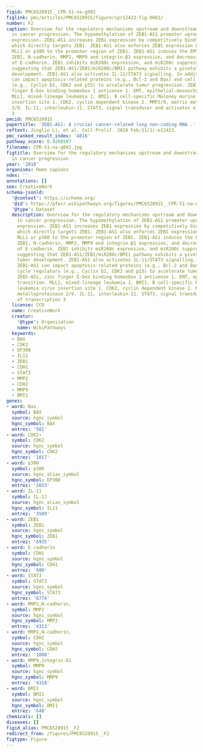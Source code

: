 ```yaml
---
figid: PMC6528915__CPR-51-na-g002
figlink: pmc/articles/PMC6528915/figure/cpr12423-fig-0002/
number: F2
caption: Overview for the regulatory mechanisms upstream and downstream of ZEB1‐AS1
  in cancer progression. The hypomethylation of ZEB1‐AS1 promoter upregulates ZEB1‐AS1
  expression. ZEB1‐AS1 increases ZEB1 expression by competitively binding to miR‐200s,
  which directly targets ZEB1. ZEB1‐AS1 also enforces ZEB1 expression by recruiting
  MLL1 or p300 to the promoter region of ZEB1. ZEB1‐AS1 induces the EMT by increasing
  ZEB1, N‐cadherin, MMP2, MMP9 and integrin‐β1 expression, and decreasing the expression
  of E‐cadherin. ZEB1 inhibits miR200c expression, and miR200c suppresses BMI1 expression,
  suggesting that ZEB1‐AS1/ZEB1/miR200c/BMI1 pathway exhibits a pivotal role in tumor
  development. ZEB1‐AS1 also activates IL‐11/STAT3 signalling. In addition, ZEB1‐AS1
  can impact apoptosis‐related proteins (e.g., Bcl‐2 and Bax) and cell cycle regulators
  (e.g., Cyclin D1, CDK2 and p15) to accelerate tumor progression. ZEB1‐AS1, zinc
  finger E‐box binding homeobox 1 antisense 1. EMT, epithelial‐mesenchymal transition.
  MLL1, mixed‐lineage leukemia 1. BMI1, B cell‐specific Moloney murine leukemia virus
  insertion site 1. CDK2, cyclin dependent kinase 2. MMP2/9, matrix metalloproteinase
  2/9. IL‐11, interleukin‐11. STAT3, signal transducer and activator of transcription
  3
pmcid: PMC6528915
papertitle: 'ZEB1‐AS1: A crucial cancer‐related long non‐coding RNA .'
reftext: Jinglin Li, et al. Cell Prolif. 2018 Feb;51(1):e12423.
pmc_ranked_result_index: '4816'
pathway_score: 0.9208507
filename: CPR-51-na-g002.jpg
figtitle: Overview for the regulatory mechanisms upstream and downstream of ZEB1‐AS1
  in cancer progression
year: '2018'
organisms: Homo sapiens
ndex: ''
annotations: []
seo: CreativeWork
schema-jsonld:
  '@context': https://schema.org/
  '@id': https://pfocr.wikipathways.org/figures/PMC6528915__CPR-51-na-g002.html
  '@type': Dataset
  description: Overview for the regulatory mechanisms upstream and downstream of ZEB1‐AS1
    in cancer progression. The hypomethylation of ZEB1‐AS1 promoter upregulates ZEB1‐AS1
    expression. ZEB1‐AS1 increases ZEB1 expression by competitively binding to miR‐200s,
    which directly targets ZEB1. ZEB1‐AS1 also enforces ZEB1 expression by recruiting
    MLL1 or p300 to the promoter region of ZEB1. ZEB1‐AS1 induces the EMT by increasing
    ZEB1, N‐cadherin, MMP2, MMP9 and integrin‐β1 expression, and decreasing the expression
    of E‐cadherin. ZEB1 inhibits miR200c expression, and miR200c suppresses BMI1 expression,
    suggesting that ZEB1‐AS1/ZEB1/miR200c/BMI1 pathway exhibits a pivotal role in
    tumor development. ZEB1‐AS1 also activates IL‐11/STAT3 signalling. In addition,
    ZEB1‐AS1 can impact apoptosis‐related proteins (e.g., Bcl‐2 and Bax) and cell
    cycle regulators (e.g., Cyclin D1, CDK2 and p15) to accelerate tumor progression.
    ZEB1‐AS1, zinc finger E‐box binding homeobox 1 antisense 1. EMT, epithelial‐mesenchymal
    transition. MLL1, mixed‐lineage leukemia 1. BMI1, B cell‐specific Moloney murine
    leukemia virus insertion site 1. CDK2, cyclin dependent kinase 2. MMP2/9, matrix
    metalloproteinase 2/9. IL‐11, interleukin‐11. STAT3, signal transducer and activator
    of transcription 3
  license: CC0
  name: CreativeWork
  creator:
    '@type': Organization
    name: WikiPathways
  keywords:
  - BAX
  - CDK2
  - EP300
  - IL11
  - ZEB1
  - CDH1
  - STAT3
  - MMP2
  - CDH2
  - MMP9
  - BMI1
genes:
- word: Bax,
  symbol: BAX
  source: hgnc_symbol
  hgnc_symbol: BAX
  entrez: '581'
- word: CDK2↑
  symbol: CDK2
  source: hgnc_symbol
  hgnc_symbol: CDK2
  entrez: '1017'
- word: р300
  symbol: p300
  source: hgnc_alias_symbol
  hgnc_symbol: EP300
  entrez: '2033'
- word: IL-11
  symbol: IL-11
  source: hgnc_alias_symbol
  hgnc_symbol: IL11
  entrez: '3589'
- word: ZEB1
  symbol: ZEB1
  source: hgnc_symbol
  hgnc_symbol: ZEB1
  entrez: '6935'
- word: E-cadherin
  symbol: CDH1
  source: hgnc_symbol
  hgnc_symbol: CDH1
  entrez: '999'
- word: STAT3
  symbol: STAT3
  source: hgnc_symbol
  hgnc_symbol: STAT3
  entrez: '6774'
- word: MMP2,N-cadherin,
  symbol: MMP2
  source: hgnc_symbol
  hgnc_symbol: MMP2
  entrez: '4313'
- word: MMP2,N-cadherin,
  symbol: CDH2
  source: hgnc_symbol
  hgnc_symbol: CDH2
  entrez: '1000'
- word: MMP9,integrin-ß1
  symbol: MMP9
  source: hgnc_symbol
  hgnc_symbol: MMP9
  entrez: '4318'
- word: BMI1
  symbol: BMI1
  source: hgnc_symbol
  hgnc_symbol: BMI1
  entrez: '648'
chemicals: []
diseases: []
figid_alias: PMC6528915__F2
redirect_from: /figures/PMC6528915__F2
figtype: Figure
---
```

